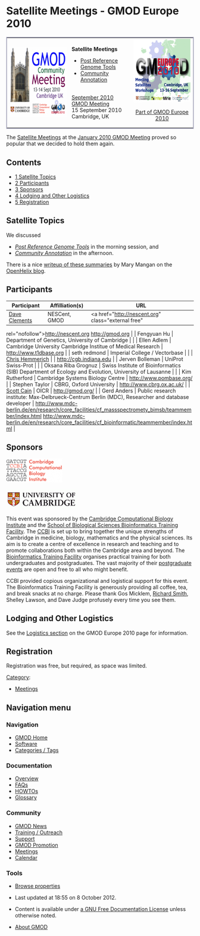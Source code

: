 



<span id="top"></span>




# <span dir="auto">Satellite Meetings - GMOD Europe 2010</span>









<table style="vertical-align: middle; border: 2px solid #A6A6BC;"
data-cellpadding="10">
<colgroup>
<col style="width: 33%" />
<col style="width: 33%" />
<col style="width: 33%" />
</colgroup>
<tbody>
<tr class="odd">
<td><a href="September_2010_GMOD_Meeting"
title="September 2010 GMOD Meeting"><img
src="https://raw.githubusercontent.com/GMOD/gmod.github.io/main/mediawiki/images/thumb/4/40/Sept2010MtgLogo300.png/220px-Sept2010MtgLogo300.png"
srcset="https://raw.githubusercontent.com/GMOD/gmod.github.io/main/mediawiki/images/4/40/Sept2010MtgLogo300.png 1.5x, https://raw.githubusercontent.com/GMOD/gmod.github.io/main/mediawiki/images/4/40/Sept2010MtgLogo300.png 2x"
width="220" height="188" alt="September 2010 GMOD Meeting" /></a></td>
<td>
<strong>Satellite Meetings</strong><br />
&#10;

<ul>
<li><a href="Post_Reference_Genome_Tools"
title="Post Reference Genome Tools">Post Reference Genome Tools</a></li>
<li><a href="Community_Annotation_-_September_2010_Satellite"
title="Community Annotation - September 2010 Satellite">Community
Annotation</a></li>
</ul>
<br />
<a href="September_2010_GMOD_Meeting"
title="September 2010 GMOD Meeting">September 2010 GMOD
Meeting</a><br />
15 September 2010<br />
Cambridge, UK
</td>
<td style="text-align: center;"><a href="GMOD_Europe_2010"
title="Part of GMOD Europe 2010"><img
src="https://raw.githubusercontent.com/GMOD/gmod.github.io/main/mediawiki/images/thumb/d/d6/GMOD2010Europe300.png/200px-GMOD2010Europe300.png"
srcset="https://raw.githubusercontent.com/GMOD/gmod.github.io/main/mediawiki/images/d/d6/GMOD2010Europe300.png 1.5x, https://raw.githubusercontent.com/GMOD/gmod.github.io/main/mediawiki/images/d/d6/GMOD2010Europe300.png 2x"
width="200" height="171" alt="Part of GMOD Europe 2010" /></a>

<a href="GMOD_Europe_2010" title="GMOD Europe 2010">Part of GMOD Europe
2010</a>
</td>
</tr>
</tbody>
</table>

  

  
The [Satellite
Meetings](January_2010_GMOD_Meeting#Satellite_Meetings "January 2010 GMOD Meeting")
at the [January 2010 GMOD
Meeting](January_2010_GMOD_Meeting "January 2010 GMOD Meeting") proved
so popular that we decided to hold them again.

  




## Contents



- [<span class="tocnumber">1</span> <span class="toctext">Satellite
  Topics</span>](#Satellite_Topics)
- [<span class="tocnumber">2</span>
  <span class="toctext">Participants</span>](#Participants)
- [<span class="tocnumber">3</span>
  <span class="toctext">Sponsors</span>](#Sponsors)
- [<span class="tocnumber">4</span> <span class="toctext">Lodging and
  Other Logistics</span>](#Lodging_and_Other_Logistics)
- [<span class="tocnumber">5</span>
  <span class="toctext">Registration</span>](#Registration)


## <span id="Satellite_Topics" class="mw-headline">Satellite Topics</span>

We discussed

- *[Post Reference Genome
  Tools](Post_Reference_Genome_Tools "Post Reference Genome Tools")* in
  the morning session, and
- *[Community
  Annotation](Community_Annotation_-_September_2010_Satellite "Community Annotation - September 2010 Satellite")*
  in the afternoon.

There is a nice
<a href="http://blog.openhelix.eu/?p=5551" class="external text"
rel="nofollow">writeup of these summaries</a> by Mary Mangan on the
<a href="http://blog.openhelix.eu/" class="external text"
rel="nofollow">OpenHelix blog</a>.

## <span id="Participants" class="mw-headline">Participants</span>

| Participant | Affilliation(s) | URL |
|----|----|----|
| [Dave Clements](User%3AClements "User%3AClements") | NESCent, GMOD | <a href="http://nescent.org" class="external free"
rel="nofollow">http://nescent.org</a> <a href="http://gmod.org" class="external free"
rel="nofollow">http://gmod.org</a> |
| Fengyuan Hu | Department of Genetics, University of Cambridge |  |
| Ellen Adlem | Cambridge University Cambridge Institue of Medical Research | <a href="http://www.t1dbase.org" class="external free"
rel="nofollow">http://www.t1dbase.org</a> |
| seth redmond | Imperial College / Vectorbase |  |
| [Chris Hemmerich](User%3AChemmeri "User%3AChemmeri") |  | <a href="http://cgb.indiana.edu" class="external free"
rel="nofollow">http://cgb.indiana.edu</a> |
| Jerven Bolleman | UniProt Swiss-Prot |  |
| Oksana Riba Grognuz | Swiss Institute of Bioinformatics (SIB) Department of Ecology and Evolution, University of Lausanne |  |
| Kim Rutherford | Cambridge Systems Biology Centre | <a href="http://www.pombase.org/" class="external free"
rel="nofollow">http://www.pombase.org/</a> |
| Stephen Taylor | CBRG, Oxford University | <a href="http://www.cbrg.ox.ac.uk/" class="external free"
rel="nofollow">http://www.cbrg.ox.ac.uk/</a> |
| [Scott Cain](User%3AScott "User%3AScott") | OICR | <a href="http://gmod.org/" class="external free"
rel="nofollow">http://gmod.org/</a> |
| Gerd Anders | Public research institute: Max-Delbrueck-Centrum Berlin (MDC), Researcher and database developer | <a
href="http://www.mdc-berlin.de/en/research/core_facilities/cf_massspectromety_bimsb/teammember/index.html"
class="external free"
rel="nofollow">http://www.mdc-berlin.de/en/research/core_facilities/cf_massspectromety_bimsb/teammember/index.html</a> <a
href="http://www.mdc-berlin.de/en/research/core_facilities/cf_bioinformatic/teammember/index.html"
class="external free"
rel="nofollow">http://www.mdc-berlin.de/en/research/core_facilities/cf_bioinformatic/teammember/index.html</a> |

## <span id="Sponsors" class="mw-headline">Sponsors</span>



<a href="http://www.ccbi.cam.ac.uk/" rel="nofollow"
title="Cambridge Computational Biology Institute"><img
src="https://raw.githubusercontent.com/GMOD/gmod.github.io/main/mediawiki/images/thumb/a/ae/CCBILogo.png/150px-CCBILogo.png"
srcset="https://raw.githubusercontent.com/GMOD/gmod.github.io/main/mediawiki/images/thumb/a/ae/CCBILogo.png/225px-CCBILogo.png 1.5x, https://raw.githubusercontent.com/GMOD/gmod.github.io/main/mediawiki/images/a/ae/CCBILogo.png 2x"
width="150" height="64"
alt="Cambridge Computational Biology Institute" /></a>


<a
href="http://www.biomed.cam.ac.uk/gradschool/skills/bioinformatics.html"
rel="nofollow"
title="School of Biological Sciences Bioinformatics Training Facility"><img
src="https://raw.githubusercontent.com/GMOD/gmod.github.io/main/mediawiki/images/thumb/9/91/CambridgeWide.gif/190px-CambridgeWide.gif"
srcset="https://raw.githubusercontent.com/GMOD/gmod.github.io/main/mediawiki/images/thumb/9/91/CambridgeWide.gif/285px-CambridgeWide.gif 1.5x, https://raw.githubusercontent.com/GMOD/gmod.github.io/main/mediawiki/images/thumb/9/91/CambridgeWide.gif/380px-CambridgeWide.gif 2x"
width="190" height="55"
alt="School of Biological Sciences Bioinformatics Training Facility" /></a>



This event was sponsored by the
<a href="http://www.ccbi.cam.ac.uk/" class="external text"
rel="nofollow">Cambridge Computational Biology Institute</a> and the <a
href="http://www.biomed.cam.ac.uk/gradschool/skills/bioinformatics.html"
class="external text" rel="nofollow">School of Biological Sciences
Bioinformatics Training Facility</a>. The
<a href="http://www.ccbi.cam.ac.uk/" class="external text"
rel="nofollow">CCBI</a> is set up to bring together the unique strengths
of Cambridge in medicine, biology, mathematics and the physical
sciences. Its aim is to create a centre of excellence in research and
teaching and to promote collaborations both within the Cambridge area
and beyond. The <a
href="http://www.biomed.cam.ac.uk/gradschool/skills/bioinformatics.html"
class="external text" rel="nofollow">Bioinformatics Training
Facility</a> organises practical training for both undergraduates and
postgraduates. The vast majority of their <a
href="http://www.biomed.cam.ac.uk/gradschool/skills/bioinformatics.html"
class="external text" rel="nofollow">postgraduate events</a> are open
and free to all who might benefit.

CCBI provided copious organizational and logistical support for this
event. The Bioinformatics Training Facility is generously providing all
coffee, tea, and break snacks at no charge. Please thank Gos Micklem,
[Richard Smith](User%3ARsmith "User%3ARsmith"), Shelley Lawson, and Dave
Judge profusely every time you see them.

## <span id="Lodging_and_Other_Logistics" class="mw-headline">Lodging and Other Logistics</span>

See the [Logistics
section](GMOD_Europe_2010#Logistics "GMOD Europe 2010") on the GMOD
Europe 2010 page for information.

## <span id="Registration" class="mw-headline">Registration</span>

Registration was free, but required, as space was limited.




[Category](Special%3ACategories "Special%3ACategories"):

- [Meetings](Category%3AMeetings "Category%3AMeetings")






## Navigation menu






### 



<a href="Main_Page"
style="background-image: url(../images/GMOD-cogs.png);"
title="Visit the main page"></a>


### Navigation



- <span id="n-GMOD-Home">[GMOD Home](Main_Page)</span>
- <span id="n-Software">[Software](GMOD_Components)</span>
- <span id="n-Categories-.2F-Tags">[Categories /
  Tags](Categories)</span>




### Documentation



- <span id="n-Overview">[Overview](Overview)</span>
- <span id="n-FAQs">[FAQs](Category%3AFAQ)</span>
- <span id="n-HOWTOs">[HOWTOs](Category%3AHOWTO)</span>
- <span id="n-Glossary">[Glossary](Glossary)</span>




### Community



- <span id="n-GMOD-News">[GMOD News](GMOD_News)</span>
- <span id="n-Training-.2F-Outreach">[Training /
  Outreach](Training_and_Outreach)</span>
- <span id="n-Support">[Support](Support)</span>
- <span id="n-GMOD-Promotion">[GMOD Promotion](GMOD_Promotion)</span>
- <span id="n-Meetings">[Meetings](Meetings)</span>
- <span id="n-Calendar">[Calendar](Calendar)</span>




### Tools

- <span id="t-smwbrowselink"><a href="Special%3ABrowse/Satellite_Meetings_-2D_GMOD_Europe_2010"
  rel="smw-browse">Browse properties</a></span>



- <span id="footer-info-lastmod">Last updated at 18:55 on 8 October
  2012.</span>
<!-- - <span id="footer-info-viewcount">82,572 page views.</span> -->
- <span id="footer-info-copyright">Content is available under
  <a href="http://www.gnu.org/licenses/fdl-1.3.html" class="external"
  rel="nofollow">a GNU Free Documentation License</a> unless otherwise
  noted.</span>

<!-- -->

- <span id="footer-places-about">[About
  GMOD](GMOD%3AAbout "GMOD%3AAbout")</span>

<!-- -->




